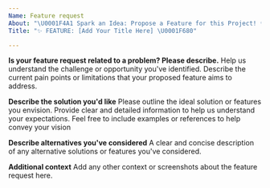 ```yaml
---
Name: Feature request
About: "\U0001F4A1 Spark an Idea: Propose a Feature for this Project! ✨"
Title: "✨ FEATURE: [Add Your Title Here] \U0001F680"

---
```


**Is your feature request related to a problem? Please describe.**
Help us understand the challenge or opportunity you've identified. Describe the current pain points or limitations that your proposed feature aims to address.

**Describe the solution you'd like**
Please outline the ideal solution or features you envision. Provide clear and detailed information to help us understand your expectations. Feel free to include examples or references to help convey your vision

**Describe alternatives you've considered**
A clear and concise description of any alternative solutions or features you've considered.

**Additional context**
Add any other context or screenshots about the feature request here.

